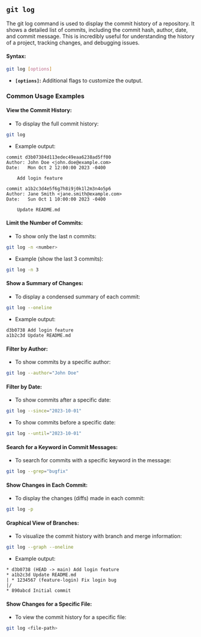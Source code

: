 ## `git log`
The git log command is used to display the commit history of a repository. It shows a detailed list of commits, including the commit hash, author, date, and commit message. This is incredibly useful for understanding the history of a project, tracking changes, and debugging issues.
#### Syntax:
```bash
git log [options]
```
- **`[options]`:** Additional flags to customize the output.
### Common Usage Examples
#### View the Commit History:
- To display the full commit history:
```bash
git log
```
- Example output:
```
commit d3b07384d113edec49eaa6238ad5ff00
Author: John Doe <john.doe@example.com>
Date:   Mon Oct 2 12:00:00 2023 -0400

    Add login feature

commit a1b2c3d4e5f6g7h8i9j0k1l2m3n4o5p6
Author: Jane Smith <jane.smith@example.com>
Date:   Sun Oct 1 10:00:00 2023 -0400

    Update README.md
```
#### Limit the Number of Commits:
- To show only the last n commits:
```bash
git log -n <number>
```
- Example (show the last 3 commits):
```bash
git log -n 3
```
#### Show a Summary of Changes:
- To display a condensed summary of each commit:
```bash
git log --oneline
```
- Example output:
```
d3b0738 Add login feature
a1b2c3d Update README.md
```
#### Filter by Author:
- To show commits by a specific author:
```bash
git log --author="John Doe"
```
#### Filter by Date:
- To show commits after a specific date:
```bash
git log --since="2023-10-01"
```
- To show commits before a specific date:
```bash
git log --until="2023-10-01"
```
#### Search for a Keyword in Commit Messages:
- To search for commits with a specific keyword in the message:
```bash
git log --grep="bugfix"
```
#### Show Changes in Each Commit:
- To display the changes (diffs) made in each commit:
```bash
git log -p
```
#### Graphical View of Branches:
- To visualize the commit history with branch and merge information:
```bash
git log --graph --oneline
```
- Example output:
```
* d3b0738 (HEAD -> main) Add login feature
* a1b2c3d Update README.md
| * 1234567 (feature-login) Fix login bug
|/
* 890abcd Initial commit
```
#### Show Changes for a Specific File:
- To view the commit history for a specific file:
```bash
git log <file-path>
```
